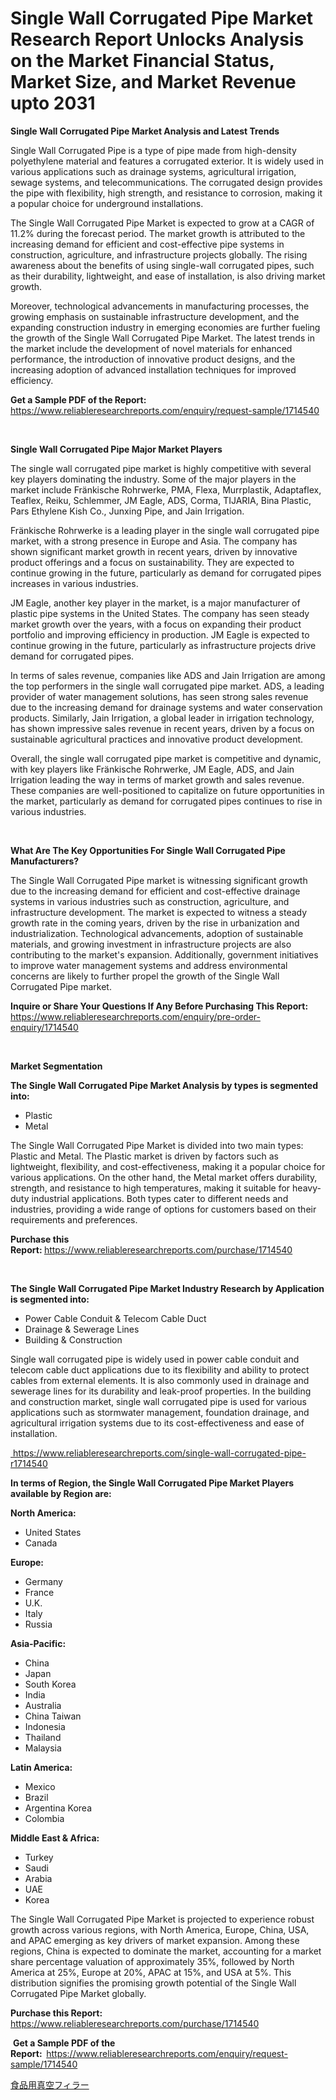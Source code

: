 <p><h1>Single Wall Corrugated Pipe Market Research Report Unlocks Analysis on the Market Financial Status, Market Size, and Market Revenue upto 2031</h1></p><p><strong>Single Wall Corrugated Pipe Market Analysis and Latest Trends</strong></p>
<p><p>Single Wall Corrugated Pipe is a type of pipe made from high-density polyethylene material and features a corrugated exterior. It is widely used in various applications such as drainage systems, agricultural irrigation, sewage systems, and telecommunications. The corrugated design provides the pipe with flexibility, high strength, and resistance to corrosion, making it a popular choice for underground installations.</p><p>The Single Wall Corrugated Pipe Market is expected to grow at a CAGR of 11.2% during the forecast period. The market growth is attributed to the increasing demand for efficient and cost-effective pipe systems in construction, agriculture, and infrastructure projects globally. The rising awareness about the benefits of using single-wall corrugated pipes, such as their durability, lightweight, and ease of installation, is also driving market growth.</p><p>Moreover, technological advancements in manufacturing processes, the growing emphasis on sustainable infrastructure development, and the expanding construction industry in emerging economies are further fueling the growth of the Single Wall Corrugated Pipe Market. The latest trends in the market include the development of novel materials for enhanced performance, the introduction of innovative product designs, and the increasing adoption of advanced installation techniques for improved efficiency.</p></p>
<p><strong>Get a Sample PDF of the Report:&nbsp;</strong> <a href="https://www.reliableresearchreports.com/enquiry/request-sample/1714540">https://www.reliableresearchreports.com/enquiry/request-sample/1714540</a></p>
<p>&nbsp;</p>
<p><strong>Single Wall Corrugated Pipe Major Market Players</strong></p>
<p><p>The single wall corrugated pipe market is highly competitive with several key players dominating the industry. Some of the major players in the market include Fränkische Rohrwerke, PMA, Flexa, Murrplastik, Adaptaflex, Teaflex, Reiku, Schlemmer, JM Eagle, ADS, Corma, TIJARIA, Bina Plastic, Pars Ethylene Kish Co., Junxing Pipe, and Jain Irrigation.</p><p>Fränkische Rohrwerke is a leading player in the single wall corrugated pipe market, with a strong presence in Europe and Asia. The company has shown significant market growth in recent years, driven by innovative product offerings and a focus on sustainability. They are expected to continue growing in the future, particularly as demand for corrugated pipes increases in various industries.</p><p>JM Eagle, another key player in the market, is a major manufacturer of plastic pipe systems in the United States. The company has seen steady market growth over the years, with a focus on expanding their product portfolio and improving efficiency in production. JM Eagle is expected to continue growing in the future, particularly as infrastructure projects drive demand for corrugated pipes.</p><p>In terms of sales revenue, companies like ADS and Jain Irrigation are among the top performers in the single wall corrugated pipe market. ADS, a leading provider of water management solutions, has seen strong sales revenue due to the increasing demand for drainage systems and water conservation products. Similarly, Jain Irrigation, a global leader in irrigation technology, has shown impressive sales revenue in recent years, driven by a focus on sustainable agricultural practices and innovative product development.</p><p>Overall, the single wall corrugated pipe market is competitive and dynamic, with key players like Fränkische Rohrwerke, JM Eagle, ADS, and Jain Irrigation leading the way in terms of market growth and sales revenue. These companies are well-positioned to capitalize on future opportunities in the market, particularly as demand for corrugated pipes continues to rise in various industries.</p></p>
<p>&nbsp;</p>
<p><strong>What Are The Key Opportunities For Single Wall Corrugated Pipe Manufacturers?</strong></p>
<p><p>The Single Wall Corrugated Pipe market is witnessing significant growth due to the increasing demand for efficient and cost-effective drainage systems in various industries such as construction, agriculture, and infrastructure development. The market is expected to witness a steady growth rate in the coming years, driven by the rise in urbanization and industrialization. Technological advancements, adoption of sustainable materials, and growing investment in infrastructure projects are also contributing to the market's expansion. Additionally, government initiatives to improve water management systems and address environmental concerns are likely to further propel the growth of the Single Wall Corrugated Pipe market.</p></p>
<p><strong>Inquire or Share Your Questions If Any Before Purchasing This Report:</strong> <a href="https://www.reliableresearchreports.com/enquiry/pre-order-enquiry/1714540">https://www.reliableresearchreports.com/enquiry/pre-order-enquiry/1714540</a></p>
<p>&nbsp;</p>
<p><strong>Market Segmentation</strong></p>
<p><strong>The Single Wall Corrugated Pipe Market Analysis by types is segmented into:</strong></p>
<p><ul><li>Plastic</li><li>Metal</li></ul></p>
<p><p>The Single Wall Corrugated Pipe Market is divided into two main types: Plastic and Metal. The Plastic market is driven by factors such as lightweight, flexibility, and cost-effectiveness, making it a popular choice for various applications. On the other hand, the Metal market offers durability, strength, and resistance to high temperatures, making it suitable for heavy-duty industrial applications. Both types cater to different needs and industries, providing a wide range of options for customers based on their requirements and preferences.</p></p>
<p><strong>Purchase this Report:&nbsp;</strong><a href="https://www.reliableresearchreports.com/purchase/1714540">https://www.reliableresearchreports.com/purchase/1714540</a></p>
<p>&nbsp;</p>
<p><strong>The Single Wall Corrugated Pipe Market Industry Research by Application is segmented into:</strong></p>
<p><ul><li>Power Cable Conduit & Telecom Cable Duct</li><li>Drainage & Sewerage Lines</li><li>Building & Construction</li></ul></p>
<p><p>Single wall corrugated pipe is widely used in power cable conduit and telecom cable duct applications due to its flexibility and ability to protect cables from external elements. It is also commonly used in drainage and sewerage lines for its durability and leak-proof properties. In the building and construction market, single wall corrugated pipe is used for various applications such as stormwater management, foundation drainage, and agricultural irrigation systems due to its cost-effectiveness and ease of installation.</p></p>
<p><a href="https://www.reliableresearchreports.com/single-wall-corrugated-pipe-r1714540">&nbsp;https://www.reliableresearchreports.com/single-wall-corrugated-pipe-r1714540</a></p>
<p><strong>In terms of Region, the Single Wall Corrugated Pipe Market Players available by Region are:</strong></p>
<p>
    <p> <strong> North America: </strong>
        <ul>
            <li>United States</li>
            <li>Canada</li>
        </ul>
        </p> 
    <p> <strong> Europe: </strong>
        <ul>
            <li>Germany</li>
            <li>France</li>
            <li>U.K.</li>
            <li>Italy</li>
            <li>Russia</li>
        </ul>
        </p> 
    <p> <strong> Asia-Pacific: </strong>
        <ul>
            <li>China</li>
            <li>Japan</li>
            <li>South Korea</li>
            <li>India</li>
            <li>Australia</li>
            <li>China Taiwan</li>
            <li>Indonesia</li>
            <li>Thailand</li>
            <li>Malaysia</li>
        </ul>
        </p> 
    <p> <strong> Latin America: </strong>
        <ul>
            <li>Mexico</li>
            <li>Brazil</li>
            <li>Argentina Korea</li>
            <li>Colombia</li>
        </ul>
        </p> 
    <p> <strong> Middle East & Africa: </strong>
        <ul>
            <li>Turkey</li>
            <li>Saudi</li>
            <li>Arabia</li>
            <li>UAE</li>
            <li>Korea</li>
        </ul>
    </p>
    </p>
<p><p>The Single Wall Corrugated Pipe Market is projected to experience robust growth across various regions, with North America, Europe, China, USA, and APAC emerging as key drivers of market expansion. Among these regions, China is expected to dominate the market, accounting for a market share percentage valuation of approximately 35%, followed by North America at 25%, Europe at 20%, APAC at 15%, and USA at 5%. This distribution signifies the promising growth potential of the Single Wall Corrugated Pipe Market globally.</p></p>
<p><strong>Purchase this Report: </strong><a href="https://www.reliableresearchreports.com/purchase/1714540">https://www.reliableresearchreports.com/purchase/1714540</a></p>
<p>&nbsp;<strong>Get a Sample PDF of the Report:&nbsp;&nbsp;</strong><a href="https://www.reliableresearchreports.com/enquiry/request-sample/1714540">https://www.reliableresearchreports.com/enquiry/request-sample/1714540</a></p>
<p><strong></strong></p>
<p><p><a href="https://github.com/DayanaRunolfsdottir/Market-Research-Report-List-1/blob/main/6884954113376.md">食品用真空フィラー</a></p></p>